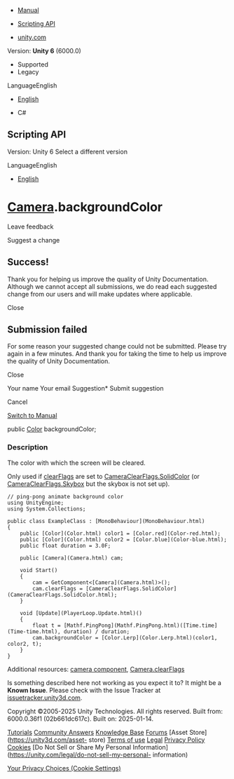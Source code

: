 [ ]()

  * [Manual](../Manual/index.html)
  * [Scripting API](../ScriptReference/index.html)

  * [unity.com](https://unity.com/)

Version: **Unity 6** (6000.0)

  * Supported
  * Legacy

LanguageEnglish

  * [English]()

  * C#

[ ](https://docs.unity3d.com)

## Scripting API

Version: Unity 6 Select a different version

LanguageEnglish

  * [English]()

#  [Camera](Camera.html).backgroundColor

Leave feedback

Suggest a change

## Success!

Thank you for helping us improve the quality of Unity Documentation. Although
we cannot accept all submissions, we do read each suggested change from our
users and will make updates where applicable.

Close

## Submission failed

For some reason your suggested change could not be submitted. Please <a>try
again</a> in a few minutes. And thank you for taking the time to help us
improve the quality of Unity Documentation.

Close

Your name Your email Suggestion* Submit suggestion

Cancel

[Switch to Manual](../Manual/class-Camera.html "Go to Camera Component in the
Manual")

public [Color](Color.html) backgroundColor;

### Description

The color with which the screen will be cleared.

Only used if [clearFlags](Camera-clearFlags.html) are set to
[CameraClearFlags.SolidColor](CameraClearFlags.SolidColor.html) (or
[CameraClearFlags.Skybox](CameraClearFlags.Skybox.html) but the skybox is not
set up).

    
    
    // ping-pong animate background color
    using UnityEngine;
    using System.Collections;  
      
    public class ExampleClass : [MonoBehaviour](MonoBehaviour.html)
    {
        public [Color](Color.html) color1 = [Color.red](Color-red.html);
        public [Color](Color.html) color2 = [Color.blue](Color-blue.html);
        public float duration = 3.0F;  
      
        public [Camera](Camera.html) cam;  
      
        void Start()
        {
            cam = GetComponent<[Camera](Camera.html)>();
            cam.clearFlags = [CameraClearFlags.SolidColor](CameraClearFlags.SolidColor.html);
        }  
      
        void [Update](PlayerLoop.Update.html)()
        {
            float t = [Mathf.PingPong](Mathf.PingPong.html)([Time.time](Time-time.html), duration) / duration;
            cam.backgroundColor = [Color.Lerp](Color.Lerp.html)(color1, color2, t);
        }
    }
    

Additional resources: [camera component](../Manual/class-Camera.html),
[Camera.clearFlags](Camera-clearFlags.html)

Is something described here not working as you expect it to? It might be a
**Known Issue**. Please check with the Issue Tracker at
[issuetracker.unity3d.com](https://issuetracker.unity3d.com).

Copyright ©2005-2025 Unity Technologies. All rights reserved. Built from:
6000.0.36f1 (02b661dc617c). Built on: 2025-01-14.

[Tutorials](https://unity3d.com/learn) [Community
Answers](https://answers.unity3d.com) [Knowledge
Base](https://support.unity3d.com/hc/en-us)
[Forums](https://forum.unity3d.com) [Asset Store](https://unity3d.com/asset-
store) [Terms of use](https://docs.unity3d.com/Manual/TermsOfUse.html)
[Legal](https://unity.com/legal) [Privacy
Policy](https://unity.com/legal/privacy-policy)
[Cookies](https://unity.com/legal/cookie-policy) [Do Not Sell or Share My
Personal Information](https://unity.com/legal/do-not-sell-my-personal-
information)

[Your Privacy Choices (Cookie Settings)](javascript:void\(0\);)

